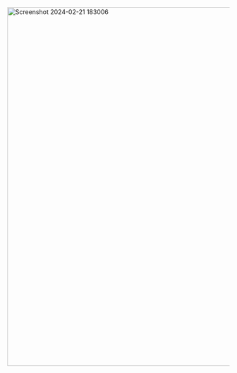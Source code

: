 <img width="1647" height="814" alt="Screenshot 2024-02-21 183006" src="https://github.com/user-attachments/assets/47f1e1c7-a056-4976-9cf7-819335ce53a0" />

